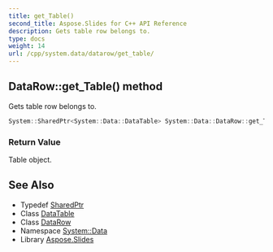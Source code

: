 ```yaml
---
title: get_Table()
second_title: Aspose.Slides for C++ API Reference
description: Gets table row belongs to.
type: docs
weight: 14
url: /cpp/system.data/datarow/get_table/
---
```

## DataRow::get_Table() method


Gets table row belongs to.

```cpp
System::SharedPtr<System::Data::DataTable> System::Data::DataRow::get_Table()
```


### Return Value

Table object.

## See Also

* Typedef [SharedPtr](../../system/sharedptr/)
* Class [DataTable](../datatable/)
* Class [DataRow](./)
* Namespace [System::Data](../)
* Library [Aspose.Slides](../../)
